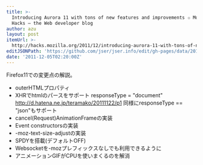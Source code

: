 ```yaml
---
title: >-
  Introducing Aurora 11 with tons of new features and improvements ✩ Mozilla
  Hacks – the Web developer blog
author: azu
layout: post
itemUrl: >-
  http://hacks.mozilla.org/2011/12/introducing-aurora-11-with-tons-of-new-features-and-improvements/
editJSONPath: 'https://github.com/jser/jser.info/edit/gh-pages/data/2011/12/index.json'
date: '2011-12-05T02:20:00Z'
---
```

Firefox11での変更点の解説。
- outerHTMLプロパティ
- XHRでhtmlのパースをサポート
responseType = "document"
http://d.hatena.ne.jp/teramako/20111122/p1
同様にresponseType == "json"もサポート
- cancel(Request)AnimationFrameの実装
- Event constructorsの実装
- -moz-text-size-adjustの実装
- SPDYを搭載(デフォルトOFF)
- Websocketを-mozプレフィックスなしでも利用できるように
- アニメーションGIFがCPUを使いまくるのを解消
